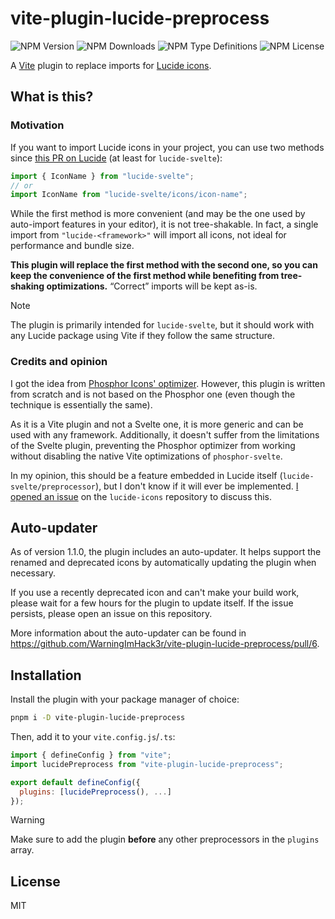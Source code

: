 # vite-plugin-lucide-preprocess

![NPM Version](https://img.shields.io/npm/v/vite-plugin-lucide-preprocess)
![NPM Downloads](https://img.shields.io/npm/dw/vite-plugin-lucide-preprocess)
![NPM Type Definitions](https://img.shields.io/npm/types/vite-plugin-lucide-preprocess)
![NPM License](https://img.shields.io/npm/l/vite-plugin-lucide-preprocess)

A [Vite](https://vitejs.dev) plugin to replace imports for [Lucide icons](https://lucide.dev).

## What is this?

### Motivation

If you want to import Lucide icons in your project, you can use two methods
since [this PR on Lucide](https://github.com/lucide-icons/lucide/pull/1707) (at least for `lucide-svelte`):

```js
import { IconName } from "lucide-svelte";
// or
import IconName from "lucide-svelte/icons/icon-name";
```

While the first method is more convenient (and may be the one used by auto-import features in your editor),
it is not tree-shakable.
In fact, a single import from `"lucide-<framework>"` will import all icons, not ideal for performance and bundle size.

**This plugin will replace the first method with the second one, so you can keep the convenience of the first method
while benefiting from tree-shaking optimizations.** “Correct” imports will be kept as-is.

> [!NOTE]
> The plugin is primarily intended for `lucide-svelte`, but it should work with
> any Lucide package using Vite if they follow the same structure.

### Credits and opinion

I got the idea
from [Phosphor Icons' optimizer](https://github.com/haruaki07/phosphor-svelte#import-optimizer-experimental).
However, this plugin is written from scratch and is not based on the Phosphor one (even though the technique is
essentially the same).

As it is a Vite plugin and not a Svelte one, it is more generic and can be used with any framework.
Additionally, it doesn't suffer from the limitations of the Svelte plugin, preventing the Phosphor
optimizer from working without disabling the native Vite optimizations of `phosphor-svelte`.

In my opinion, this should be a feature embedded in Lucide itself (`lucide-svelte/preprocessor`),
but I don't know if it will ever be implemented.
[I opened an issue](https://github.com/lucide-icons/lucide/issues/2295) on the `lucide-icons` repository to discuss
this.

## Auto-updater

As of version 1.1.0, the plugin includes an auto-updater.
It helps support the renamed and deprecated icons by automatically updating the plugin when necessary.

If you use a recently deprecated icon and can't make your build work, please wait for a few hours for the plugin
to update itself.
If the issue persists, please open an issue on this repository.

More information about the auto-updater can be found
in https://github.com/WarningImHack3r/vite-plugin-lucide-preprocess/pull/6.

## Installation

Install the plugin with your package manager of choice:

```bash
pnpm i -D vite-plugin-lucide-preprocess
```

Then, add it to your `vite.config.js`/`.ts`:

```js
import { defineConfig } from "vite";
import lucidePreprocess from "vite-plugin-lucide-preprocess";

export default defineConfig({
  plugins: [lucidePreprocess(), ...]
});
```

> [!WARNING]
> Make sure to add the plugin **before** any other preprocessors in the `plugins` array.

## License

MIT
